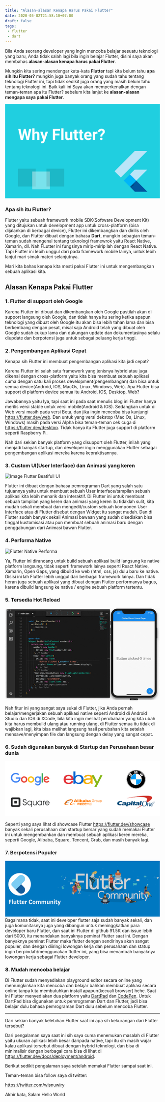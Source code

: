 ```yaml
---
title: "Alasan-alasan Kenapa Harus Pakai Flutter"
date: 2020-05-02T21:58:10+07:00
draft: false
tags:
 - flutter
 - dart
---
```


Bila Anda seorang developer yang ingin mencoba belajar sesuatu teknologi yang baru, Anda tidak salah lagi bila ingin belajar Flutter, disini saya akan membahas **alasan-alasan kenapa harus pakai Flutter**.

Mungkin kita sering mendengar kata-kata **Flutter** tapi kita belum tahu **apa sih itu Flutter?** mungkin juga banyak orang yang sudah tahu tentang teknologi Flutter ini, tapi tidak sedikit juga orang yang masih belum tahu tentang teknologi ini. Baik kali ini Saya akan memperkenalkan dengan teman-teman apa itu Flutter? sebelum kita lanjut ke **alasan-alasan mengapa saya pakai Flutter**.

![Why Flutter](./featured.png)

### Apa sih itu Flutter?
Flutter yaitu sebuah framework mobile SDK(Software Development Kit) yang ditujukan untuk development app untuk cross-platform (bisa dijalankan di berbagai device), Flutter ini dikembangkan dan dirilis oleh Google, dan Flutter dibuat dengan bahasa **Dart**, mungkin sebagian teman-teman sudah mengenal tentang teknologi framewrok yaitu React Native, Xamarin, dll. Nah FLutter ini fungsinya mirip-mirip lah dengan React Native. Tapi Flutter ini lebih unggul dari pada framework mobile lainya, untuk lebih lanjut mari simak materi selanjutnya.


Mari kita bahas kenapa kita mesti pakai Flutter ini untuk mengembangkan sebuah aplikasi kita.

## Alasan Kenapa Pakai Flutter

### 1. Flutter di support oleh Google
Karena Flutter ini dibuat dan dikembangkan oleh Google pastilah akan di support langsung oleh Google, dan tidak hanya itu sering ketika apapun teknologi yang dibuat oleh Google itu akan bisa lebih tahan lama dan bisa berkembang dengan pesat, misal saja Android telah yang dibuat oleh Google sudah cukup lama dan dukungan update dan dokumentasinya selalu diupdate dan berpotensi juga untuk sebagai peluang kerja tinggi.


### 2. Pengembangan Aplikasi Cepat
Kenapa sih Flutter ini membuat pengembangan aplikasi kita jadi cepat?

Karena Flutter ini salah satu framework yang jenisnya hybrid atau juga dikenal dengan cross-platform yaitu kita bisa membuat sebuah aplikasi cuma dengan satu kali proses development(pengembangan) dan bisa untuk semua device(Android, IOS, MacOs, Linux, Windows, Web). Apa Flutter bisa support di platform device semua itu Android, IOS, Desktop, Web? 

Jawabannya yaitu Iya, tapi saat ini pada saat menulis blog ini Flutter hanya merilis versi stable untuk versi mobile(Android & IOS). Sedangkan untuk di Web versi masih pada versi Beta, dan jika ingin mencoba bisa kunjungi https://flutter.dev/web. Dan untuk yang versi dekstop (Mac Os, Linux, Windows) masih pada versi Alpha bisa teman-teman cek cuga di https://flutter.dev/desktop. Tidak hanya itu Flutter juga support di platform seperti Raspberry Pi. 

Nah dari sekian banyak platform yang disupport oleh Flutter, inilah yang menjadi banyak startup, dan developer ingin menggunakan Flutter sebagai pengembangan aplikasi mereka karena kepraktisannya.

### 3. Custom UI(User Interface) dan Animasi yang keren
![Image Flutter Beatifull UI](https://github.com/flutter/website/raw/master/src/images/homepage/reflectly-hero-600px.png)

Flutter ini dibuat dengan bahasa pemrograman Dart yang salah satu tujuannya yaitu untuk membuat sebuah User Interface/tampilan sebuah aplikasi kita lebih menarik dan interaktif. Di Flutter ini untuk membuat sebuah tampilan yang keren dan animasi yang keren itu tidaklah sulit, kita mudah sekali membuat dan mengedit/custom sebuah komponen User Interface atau di Flutter disebut dengan Widget itu sangat mudah. Dan di Flutter sudah banyak sekali Animasi bawaan yang sudah disediakan bisa tinggal kustomisasi atau pun membuat sebuah animasi baru dengan penggabungan dari Animasi bawan Flutter.

### 4. Performa Native
![Flutter Native Performa](https://flutter.dev/assets/homepage/icon-performance-680fb3687109ba7ea0c22627da3a9fa761944ae7b521468003b932aa9133ca5b.svg)

Ya, Flutter ini dirancang untuk build sebuah aplikasi build langsung ke native platform langsung, tidak seperti framework lainya seperti React Native, Xamarin, Open Gaps, yang dibuild ke web (html, css, js) dulu baru ke native. Disisi ini lah Flutter lebih unggul dari berbagai framework lainya. Dan tidak heran juga sebuah aplikasi yang dibuat dengan Flutter performanya bagus, karena dibuild langsung ke native / engine sebuah platform tertentu.

### 5. Tersedia Hot Reload
![Flutter Hot Reload](./hot-reload.gif)

Nah fitur ini yang sangat saya sukai di Flutter, jika Anda pernah belajar/mengerjakan sebuah aplikasi native seperti Android di Android Studio dan IOS di XCode, bila kita ingin melihat perubaham yang kita ubah kita harus membuild ulang atau running ulang, di Flutter semua itu tidak di wajibkan lagi, kita bisa melihat langsung hasil perubahan kita setelah mensave/menyimpan file dan langsung dengan delay yang sangat cepat.


### 6. Sudah digunakan banyak di Startup dan Perusahaan besar dunia
![Flutter Showcase](./flutter_showcase.png)

Seperti yang saya lihat di showcase Flutter https://flutter.dev/showcase banyak sekali perusahaan dan startup bersar yang sudah memakai Flutter ini untuk mengembankan dan membuat sebuah aplikasi keren mereka, seperti Google, Alibaba, Square, Tencent, Grab, dan masih banyak lagi.

### 7. Berpotensi Populer
![Flutter Komunitas](./flutter_community.png)
Bagaimana tidak, saat ini developer flutter saja sudah banyak sekali, dan juga komunitasnya juga yang dibangun untuk meninggkatkan para developer baru Flutter, dan saat ini Flutter di github 91.5K dan issue lebih dari 5000, itu menandakan banyaknya peminat Flutter saat ini. Dengan banyaknya peminat Flutter maka flutter dengan sendirinya akan sangat populer, dan dengan diiringi lowongan kerja dan perusahaan dan statup ingin berpindah/menggunakan flutter ini, yang bisa menambah banyaknya lowongan kerja sebagai Flutter developer.

### 8. Mudah mencoba belajar
Di Flutter sudah menyediakan playground editor secara online yang memungkinkan kita mencoba dan belajar bahkan membuat aplikasi secara online tanpa kita membutuhkan install apapun(kecuali browser) hehe. Saat ini Flutter menyediakan dua platform yaitu [DartPad](http://dartpad.dev/) dan [CodePen](https://codepen.io/flutter). Untuk DartPad bisa digunakan untuk pemrograman Dart dan Flutter, jadi bisa belajar dulu bahasa pemrograman Dart dulu sebelum mencoba Flutter.

---

Dari sekian banyak kelebihan Flutter saat ini apa sih kekurangan dari Flutter tersebut?

Dari pengalaman saya saat ini sih saya cuma menemukan masalah di Flutter yaitu ukuran aplikasi lebih besar daripada native, tapi itu sih masih wajar kalau aplikasi tersebut dibuat dengan hybrid teknologi, dan bisa di minimalisir dengan berbagai cara bisa di lihat di https://flutter.dev/docs/deployment/android. 

Berikut sedikit pengalaman saya setelah memakai Flutter sampai saat ini.  

Teman-teman bisa follow saya di twitter:

https://twitter.com/wisnuwiry

Akhir kata, Salam Hello World